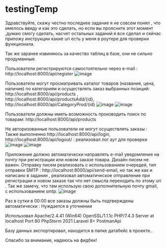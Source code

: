 # testingTemp
Здравствуйте, скажу честно последнее задание я не совсем понял , что имелось ввиду и как это сделать, но если вы проясните этот момент ,думаю смогу сделать,
насчет остальных заданий я все сделал и сейчас приложу инструкции какие uri есть у меня в роутере для проверки функционала.

Так же заранее извиняюсь за качество таблиц в базе, они не сильно продуманные.

Пользователи регистрируются самостоятельно через e-mail : http://localhost:8000/api/register
![image](https://user-images.githubusercontent.com/66309313/116914036-0a0cf980-ac6c-11eb-8cc6-cdfa36889cfc.png)


Пользователи могут просматривать каталог товаров (название,
цена, наличие) по категориям и осуществлять заказ выбранных
позиций: http://localhost:8000/api/products , http://localhost:8000/api/productsAdd/{id}, http://localhost:8000/api/CategoryProd/{id}
![image](https://user-images.githubusercontent.com/66309313/116914011-ffeafb00-ac6b-11eb-9814-be1c94c2f89e.png)
![image](https://user-images.githubusercontent.com/66309313/116914088-1ee98d00-ac6c-11eb-9d47-b927f19539a3.png)


Пользователи должны иметь возможность производить поиск по
товарам: http://localhost:8000/api/products

Не авторизованные пользователи не могут осуществлять заказы : Также выполненно http://localhost:8000/api/login, http://localhost:8000/api/logout/ : реализовал лог аут для проверки
![image](https://user-images.githubusercontent.com/66309313/116913958-ef3a8500-ac6b-11eb-82b2-8179efc6b25e.png)
![image](https://user-images.githubusercontent.com/66309313/116914100-2446d780-ac6c-11eb-9a5a-1d6839056b07.png)

Приложение должно автоматически направлять e-mail уведомление
на почту при регистрации или новом заказе товара. Дизайн писем
не важен. Отправку писем реализовать с использованием очередей,
тип отправки SMTP : http://localhost:8000/api/send-email, но так же как и написано в задании , реализовал автоматическое отправление при регистрации и новом заказе так что нет смысла переходить по этому uri . Так же замечу,  что там использую свою дополнительную почту gmail, с использованием smtp.
![image](https://user-images.githubusercontent.com/66309313/116914119-2b6de580-ac6c-11eb-9dd9-f2ef0ebd0f02.png)


Раз в сутки в 00:00 все заказы должны быть подтверждены
автоматически : Нуждается в уточнении

Использовал Apache/2.4.41 (Win64) OpenSSL/1.1.1c PHP/7.4.3 Server at localhost Port 80 
PhpStorm 2021 
Laravel 8+
PostmanApi

Базу данных экспортировал, находится в папке датабейс в проекте..

Спасибо за внимание, надеюсь на фидбек!
